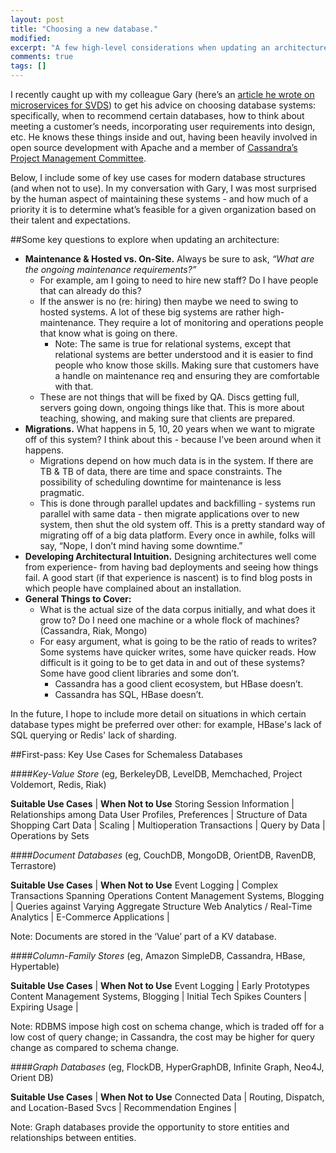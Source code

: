 ```yaml
---
layout: post
title: "Choosing a new database."
modified:
excerpt: "A few high-level considerations when updating an architecture."
comments: true
tags: []
---
```


I recently caught up with my colleague Gary (here’s an [article he wrote on microservices for SVDS][1]) to get his advice on choosing database systems: specifically, when to recommend certain databases, how to think about meeting a customer’s needs, incorporating user requirements into design, etc. He knows these things inside and out, having been heavily involved in open source development with Apache and a member of [Cassandra’s Project Management Committee][2].

Below, I include some of key use cases for modern database structures (and when not to use). In my conversation with Gary, I was most surprised by the human aspect of maintaining these systems - and how much of a priority it is to determine what’s feasible for a given organization based on their talent and expectations.

##Some key questions to explore when updating an architecture:
* **Maintenance & Hosted vs. On-Site.** Always be sure to ask, *“What are the ongoing maintenance requirements?”* 
	* For example, am I going to need to hire new staff? Do I have people that can already do this? 
	* If the answer is no (re: hiring) then maybe we need to swing to hosted systems. A lot of these big systems are rather high-maintenance. They require a lot of monitoring and operations people that know what is going on there. 
		* Note: The same is true for relational systems, except that relational systems are better understood and it is easier to find people who know those skills. Making sure that customers have a handle on maintenance req and ensuring they are comfortable with that. 
	* These are not things that will be fixed by QA. Discs getting full, servers going down, ongoing things like that. This is more about teaching, showing, and making sure that clients are prepared. 
* **Migrations.** What happens in 5, 10, 20 years when we want to migrate off of this system? I think about this - because I’ve been around when it happens. 
	* Migrations depend on how much data is in the system. If there are TB & TB of data, there are time and space constraints. The possibility of scheduling downtime for maintenance is less pragmatic. 
	* This is done through parallel updates and backfilling - systems run parallel with same data - then migrate applications over to new system, then shut the old system off. This is a pretty standard way of migrating off of a big data platform. Every once in awhile, folks will say, “Nope, I don’t mind having some downtime.” 
* **Developing Architectural Intuition.** Designing architectures well come from experience- from having bad deployments and seeing how things fail. A good start (if that experience is nascent) is to find blog posts in which people have complained about an installation. 
* **General Things to Cover:**
	* What is the actual size of the data corpus initially, and what does it grow to? Do I need one machine or a whole flock of machines? (Cassandra, Riak, Mongo)
	* For easy argument, what is going to be the ratio of reads to writes? Some systems have quicker writes, some have quicker reads. How difficult is it going to be to get data in and out of these systems? Some have good client libraries and some don’t. 
		* Cassandra has a good client ecosystem, but HBase doesn’t. 
		* Cassandra has SQL, HBase doesn’t. 

In the future, I hope to include more detail on situations in which certain database types might be preferred over other: for example, HBase's lack of SQL querying or Redis' lack of sharding. 

##First-pass: Key Use Cases for Schemaless Databases

####*Key-Value Store* (eg, BerkeleyDB, LevelDB, Memchached, Project Voldemort, Redis, Riak)

**Suitable Use Cases** | **When Not to Use**
Storing Session Information | Relationships among Data
User Profiles, Preferences | Structure of Data
Shopping Cart Data | Scaling
 | Multioperation Transactions
 | Query by Data
 | Operations by Sets

####*Document Databases* (eg, CouchDB, MongoDB, OrientDB, RavenDB, Terrastore)

**Suitable Use Cases** | **When Not to Use**
Event Logging | Complex Transactions Spanning Operations
Content Management Systems, Blogging | Queries against Varying Aggregate Structure
Web Analytics / Real-Time Analytics | 
E-Commerce Applications | 

Note: Documents are stored in the ‘Value’ part of a KV database.

####*Column-Family Stores* (eg, Amazon SimpleDB, Cassandra, HBase, Hypertable)

**Suitable Use Cases** | **When Not to Use**
Event Logging | Early Prototypes
Content Management Systems, Blogging | Initial Tech Spikes
Counters | 
Expiring Usage | 


Note: RDBMS impose high cost on schema change, which is traded off for a low cost of query change; in Cassandra, the cost may be higher for query change as compared to schema change.

####*Graph Databases* (eg, FlockDB, HyperGraphDB, Infinite Graph, Neo4J, Orient DB)

**Suitable Use Cases** | **When Not to Use**
Connected Data | 
Routing, Dispatch, and Location-Based Svcs | 
Recommendation Engines | 

Note: Graph databases provide the opportunity to store entities and relationships between entities. 



[1]: http://www.svds.com/evaluating-microservices-real-world-lessons/
[2]: https://wiki.apache.org/cassandra/Committers